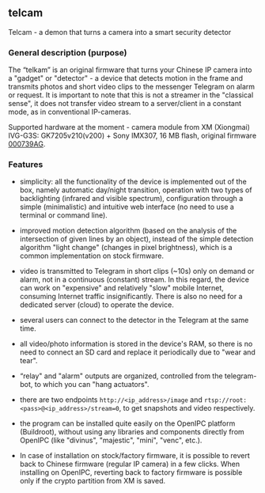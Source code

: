 ## telcam

Telcam - a demon that turns a camera into a smart security detector

### General description (purpose)

The “telkam” is an original firmware that turns your Chinese IP camera into a "gadget" or "detector" - a device that detects motion in the frame and transmits photos and short video clips to the messenger Telegram on alarm or request. 
It is important to note that this is not a streamer in the "classical sense", it does not transfer video stream to a server/client in a constant mode, as in conventional IP-cameras.

Supported hardware at the moment - camera module from XM (Xiongmai) IVG-G3S:
GK7205v210(v200) + Sony IMX307, 16 MB flash, original firmware [000739AG](https://download.xm030.cn/d/MDAwMDE2NDU=).

### Features

- simplicity: all the functionality of the device is implemented out of the box, namely automatic day/night transition, operation with two types of backlighting (infrared and visible spectrum), configuration through a simple (minimalistic) and intuitive web interface (no need to use a terminal or command line).

- improved motion detection algorithm (based on the analysis of the intersection of given lines by an object), instead of the simple detection algorithm "light change" (changes in pixel brightness), which is a common implementation on stock firmware.

- video is transmitted to Telegram in short clips (~10s) only on demand or alarm, not in a continuous (constant) stream.
In this regard, the device can work on "expensive" and relatively "slow" mobile Internet, consuming Internet traffic insignificantly. There is also no need for a dedicated server (cloud) to operate the device.

- several users can connect to the detector in the Telegram at the same time.

- all video/photo information is stored in the device's RAM, so there is no need to connect an SD card and replace it periodically due to "wear and tear".

- “relay" and "alarm" outputs are organized, controlled from the telegram-bot, to which you can "hang actuators".

- there are two endpoints `http://<ip_address>/image` and `rtsp://root:<pass>@<ip_address>/stream=0`, to get snapshots and video respectively.

- the program can be installed quite easily on the OpenIPC platform (Buildroot), without using any libraries and components directly from OpenIPC (like "divinus", "majestic", "mini", "venc", etc.).

- In case of installation on stock/factory firmware, it is possible to revert back to Chinese firmware (regular IP camera) in a few clicks.
When installing on OpenIPC, reverting back to factory firmware is possible only if the crypto partition from XM is saved.
